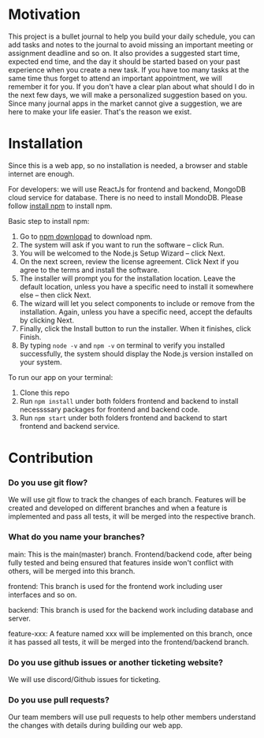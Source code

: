 # Motivation
This project is a bullet journal to help you build your daily schedule, you can add tasks and notes to the journal to avoid missing an important meeting or assignment deadline and so on. It also provides a suggested start time, expected end time, and the day it should be started based on your past experience when you create a new task. If you have too many tasks at the same time thus forget to attend an important appointment, we will remember it for you. If you don't have a clear plan about what should I do in the next few days, we will make a personalized suggestion based on you. Since many journal apps in the market cannot give a suggestion, we are here to make your life easier. That's the reason we exist.

# Installation
Since this is a web app, so no installation is needed, a browser and stable internet are enough.

For developers: we will use ReactJs for frontend and backend, MongoDB cloud service for database. 
There is no need to install MondoDB. 
Please follow [install npm](https://phoenixnap.com/kb/install-node-js-npm-on-windows) to install npm.

Basic step to install npm:
1. Go to [npm downlopad](https://nodejs.org/en/download/) to download npm. 
2. The system will ask if you want to run the software – click Run.
3. You will be welcomed to the Node.js Setup Wizard – click Next.
4. On the next screen, review the license agreement. Click Next if you agree to the terms and install the software.
5. The installer will prompt you for the installation location. Leave the default location, unless you have a specific need to install it somewhere else – then click Next.
6. The wizard will let you select components to include or remove from the installation. Again, unless you have a specific need, accept the defaults by clicking Next.
7. Finally, click the Install button to run the installer. When it finishes, click Finish.
8. By typing `node -v` and `npm -v` on terminal to verify you installed successfully, the system should display the Node.js version installed on your system.


To run our app on your terminal:
1. Clone this repo
2. Run `npm install` under both folders frontend and backend to install necessssary packages for frontend and backend code.
3. Run `npm start` under both folders frontend and backend to start frontend and backend service.

# Contribution

### Do you use git flow?
We will use git flow to track the changes of each branch. Features will be created and developed on different branches and when a feature is implemented and pass all tests, it will be merged into the respective branch.

### What do you name your branches?
main: This is the main(master) branch. Frontend/backend code, after being fully tested and being ensured that features inside won't conflict with others, will be merged into this branch. 

frontend: This branch is used for the frontend work including user interfaces and so on.

backend: This branch is used for the backend work including database and server.

feature-xxx: A feature named xxx will be implemented on this branch, once it has passed all tests, it will be merged into the frontend/backend branch.

### Do you use github issues or another ticketing website?
We will use discord/Github issues for ticketing.

### Do you use pull requests?
Our team members will use pull requests to help other members understand the changes with details during building our web app.
